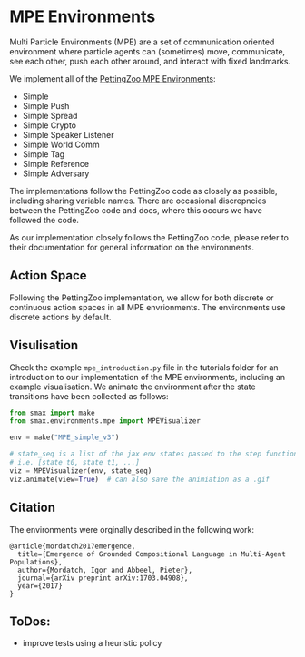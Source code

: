 # MPE Environments

Multi Particle Environments (MPE) are a set of communication oriented environment where particle agents can (sometimes) move, communicate, see each other, push each other around, and interact with fixed landmarks.

We implement all of the [PettingZoo MPE Environments](https://pettingzoo.farama.org/environments/mpe/):
* Simple
* Simple Push
* Simple Spread
* Simple Crypto
* Simple Speaker Listener
* Simple World Comm
* Simple Tag
* Simple Reference
* Simple Adversary

The implementations follow the PettingZoo code as closely as possible, including sharing variable names. There are occasional discrepncies between the PettingZoo code and docs, where this occurs we have followed the code. 

As our implementation closely follows the PettingZoo code, please refer to their documentation for general information on the environments.

## Action Space
Following the PettingZoo implementation, we allow for both discrete or continuous action spaces in all MPE envrionments. The environments use discrete actions by default.

## Visulisation
Check the example `mpe_introduction.py` file in the tutorials folder for an introduction to our implementation of the MPE environments, including an example visualisation. We animate the environment after the state transitions have been collected as follows:

```python
from smax import make
from smax.environments.mpe import MPEVisualizer

env = make("MPE_simple_v3")

# state_seq is a list of the jax env states passed to the step function
# i.e. [state_t0, state_t1, ...]
viz = MPEVisualizer(env, state_seq)
viz.animate(view=True)  # can also save the animiation as a .gif
```

## Citation
The environments were orginally described in the following work:
```
@article{mordatch2017emergence,
  title={Emergence of Grounded Compositional Language in Multi-Agent Populations},
  author={Mordatch, Igor and Abbeel, Pieter},
  journal={arXiv preprint arXiv:1703.04908},
  year={2017}
}
```

## ToDos:
* improve tests using a heuristic policy
